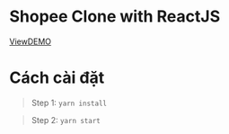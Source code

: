 # Shopee Clone with ReactJS 
[ViewDEMO](https://n3iv-shop.herokuapp.com/)

# Cách cài đặt
> Step 1: `yarn install`

> Step 2: `yarn start`
